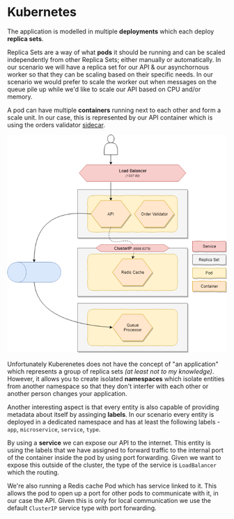 # Kubernetes
The application is modelled in multiple **deployments** which each deploy **replica sets**.

Replica Sets are a way of what **pods** it should be running and can be scaled independently from other Replica Sets; either manually or automatically. In our scenario we will have a replica set for our API & our asynchornous worker so that they can be scaling based on their specific needs. In our scenario we would prefer to scale the worker out when messages on the queue pile up while we'd like to scale our API based on CPU and/or memory.

A pod can have multiple **containers** running next to each other and form a scale unit. In our case, this is represented by our API container which is using the orders validator [sidecar](https://docs.microsoft.com/en-us/azure/architecture/patterns/sidecar).

![Kubernetes](./../media/docs/kubernetes-composition.png)

Unfortunately Kuberenetes does not have the concept of "an application" which represents a group of replica sets _(at least not to my knowledge)_. However, it allows you to create isolated **namespaces** which isolate entities from another namespace so that they don't interfer with each other or another person changes your application.

Another interesting aspect is that every entity is also capable of providing metadata about itself by assinging **labels**. In our scenario every entity is deployed in a dedicated namespace and has at least the following labels - `app`, `microservice`, `service`, `type`.

By using a **service** we can expose our API to the internet. This entity is using the labels that we have assigned to forward traffic to the internal port of the container inside the pod by using port forwarding. Given we want to expose this outside of the cluster, the type of the service is `LoadBalancer` which the routing.

We're also running a Redis cache Pod which has service linked to it. This allows the pod to open up a port for other pods to communicate with it, in our case the API. Given this is only for local communication we use the default `ClusterIP` service type with port forwarding.